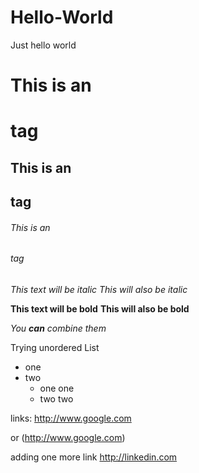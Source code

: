 
# Hello-World
Just hello world
# This is an <h1> tag
## This is an <h2> tag
###### This is an <h6> tag

*This text will be italic*
_This will also be italic_

**This text will be bold**
__This will also be bold__

_You **can** combine them_

Trying unordered List
 * one
 * two
    * one one
    * two two
    
links:
http://www.google.com

or (http://www.google.com)

adding one more link
http://linkedin.com
